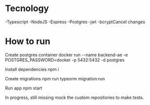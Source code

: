 # Tecnology

-Typescript
-NodeJS
-Express
-Postgres
-jwt
-bcryptCancel changes

# How to run
Create postgres container
docker run --name backend-ae -e POSTGRES_PASSWORD=docker -p 5432:5432 -d postgres

Install dependencies
npm i

Create migrations
npm run typeorm migration:run

Run app
npm start

In progress, still missing mock the custom repositories to make tests.
